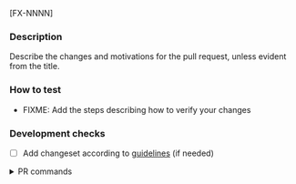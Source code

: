 [FX-NNNN]

### Description

Describe the changes and motivations for the pull request, unless evident from the title.

### How to test

- FIXME: Add the steps describing how to verify your changes

### Development checks

- [ ] Add changeset according to [guidelines](https://github.com/toptal/davinci-github-actions/blob/master/_docs/contribution/changeset-guidelines.md) (if needed)

<details>
<summary>PR commands</summary>
<br />

List of available commands:

- `@toptal-anvil ping reviewers` - Ping FX team for review

</details>
